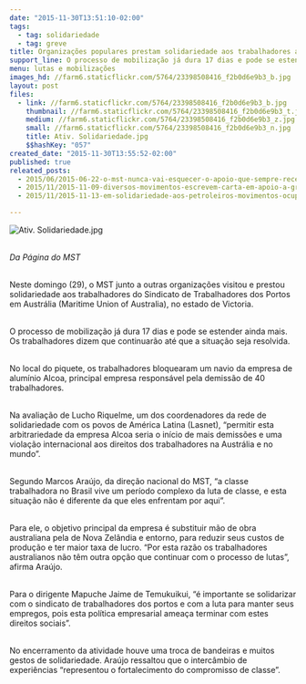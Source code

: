 ```yaml
---
date: "2015-11-30T13:51:10-02:00"
tags:
  - tag: solidariedade
  - tag: greve
title: Organizações populares prestam solidariedade aos trabalhadores australianos em greve
support_line: O processo de mobilização já dura 17 dias e pode se estender ainda mais. Os trabalhadores dizem que continuarão até que a situação seja resolvida.
menu: lutas e mobilizações
images_hd: //farm6.staticflickr.com/5764/23398508416_f2b0d6e9b3_b.jpg
layout: post
files:
  - link: //farm6.staticflickr.com/5764/23398508416_f2b0d6e9b3_b.jpg
    thumbnail: //farm6.staticflickr.com/5764/23398508416_f2b0d6e9b3_t.jpg
    medium: //farm6.staticflickr.com/5764/23398508416_f2b0d6e9b3_z.jpg
    small: //farm6.staticflickr.com/5764/23398508416_f2b0d6e9b3_n.jpg
    title: Ativ. Solidariedade.jpg
    $$hashKey: "057"
created_date: "2015-11-30T13:55:52-02:00"
published: true
releated_posts:
  - 2015/06/2015-06-22-o-mst-nunca-vai-esquecer-o-apoio-que-sempre-recebeu-da-classe-operaria-agora-e-o-momento-de-retribuir-a-solidariedade-disse-marcelo-bu.md
  - 2015/11/2015-11-09-diversos-movimentos-escrevem-carta-em-apoio-a-greve-dos-petroleiros.md
  - 2015/11/2015-11-13-em-solidariedade-aos-petroleiros-movimentos-ocupam-ministerio-de-minas-e-energia.md

---
```

<p><img alt="Ativ. Solidariedade.jpg" src="//farm6.staticflickr.com/5764/23398508416_f2b0d6e9b3_b.jpg" /></p>

<p><br />
<em>Da P&aacute;gina do MST</em></p>

<p><br />
Neste domingo (29), o MST junto a outras organiza&ccedil;&otilde;es visitou e prestou solidariedade aos trabalhadores do Sindicato de Trabalhadores dos Portos em Austr&aacute;lia (Maritime Union of Australia), no estado de Victoria.&nbsp;</p>

<p><br />
O processo de mobiliza&ccedil;&atilde;o j&aacute; dura 17 dias e pode se estender ainda mais. Os trabalhadores dizem que continuar&atilde;o at&eacute; que a situa&ccedil;&atilde;o seja resolvida.</p>

<p><br />
No local do piquete, os trabalhadores bloquearam um navio da empresa de alum&iacute;nio Alcoa, principal empresa respons&aacute;vel pela demiss&atilde;o de 40 trabalhadores.</p>

<p><br />
Na avalia&ccedil;&atilde;o de Lucho Riquelme, um dos coordenadores da rede de solidariedade com os povos de Am&eacute;rica Latina (Lasnet), &ldquo;permitir esta arbitrariedade da empresa Alcoa seria o in&iacute;cio de mais demiss&otilde;es e uma viola&ccedil;&atilde;o internacional aos direitos dos trabalhadores na Austr&aacute;lia e no mundo&rdquo;.</p>

<p><br />
Segundo Marcos Ara&uacute;jo, da dire&ccedil;&atilde;o nacional do MST, &ldquo;a classe trabalhadora no Brasil vive um per&iacute;odo complexo da luta de classe, e esta situa&ccedil;&atilde;o n&atilde;o &eacute; diferente da que eles enfrentam por aqui&rdquo;.&nbsp;</p>

<p><br />
Para ele, o objetivo principal da empresa &eacute; substituir m&atilde;o de obra australiana pela de Nova Zel&acirc;ndia e entorno, para reduzir seus custos de produ&ccedil;&atilde;o e ter maior taxa de lucro. &ldquo;Por esta raz&atilde;o os trabalhadores australianos n&atilde;o t&ecirc;m outra op&ccedil;&atilde;o que continuar com o processo de lutas&rdquo;, afirma Ara&uacute;jo.</p>

<p><br />
Para o dirigente Mapuche Jaime de Temukuikui, &ldquo;&eacute; importante se solidarizar com o sindicato de trabalhadores dos portos e com a luta para manter seus empregos, pois esta pol&iacute;tica empresarial amea&ccedil;a terminar com estes direitos sociais&rdquo;.</p>

<p><br />
No encerramento da atividade houve uma troca de bandeiras e muitos gestos de solidariedade. Ara&uacute;jo ressaltou que o interc&acirc;mbio de experi&ecirc;ncias &ldquo;representou o fortalecimento do compromisso de classe&rdquo;.</p>
